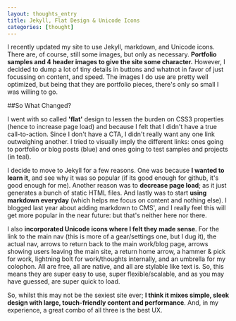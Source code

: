 ```yaml
---
layout: thoughts_entry
title: Jekyll, Flat Design & Unicode Icons
categories: [thought]
---
```


I recently updated my site to use Jekyll, markdown, and Unicode icons. There are, of course, still some images, but only as necessary. **Portfolio samples and 4 header images to give the site some character.** However, I decided to dump a lot of tiny details in buttons and whatnot in favor of just focussing on content, and speed. The images I do use are pretty well optimized, but being that they are portfolio pieces, there's only so small I was willing to go.

##So What Changed?

I went with so called **'flat'** design to lessen the burden on CSS3 properties (hence to increase page load) and because I felt that I didn't have a true call-to-action. Since I don't have a CTA, I didn't really want any one link outweighing another. I tried to visually imply the different links: ones going to portfolio or blog posts (blue) and ones going to test samples and projects (in teal). 

I decide to move to Jekyll for a few reasons. One was because **I wanted to learn it**, and see why it was so popular (if its good enough for github, it's good enough for me). Another reason was to **decrease page load**; as it just generates a bunch of static HTML files. And lastly was to start **using markdown everyday** (which helps me focus on content and nothing else). I blogged last year about adding markdown to CMS', and I really feel this will get more popular in the near future: but that's neither here nor there.

I also **incorporated Unicode icons where I felt they made sense**. For the link to the main nav (this is more of a gear/settings one, but I dug it), the actual nav, arrows to return back to the main work/blog page, arrows showing users leaving the main site, a return home arrow, a hammer & pick for work, lightning bolt for work/thoughts internally, and an umbrella for my colophon. All are free, all are native, and all are stylable like text is. So, this means they are super easy to use, super flexible/scalable, and as you may have guessed, are super quick to load. 

So, whilst this may not be the sexiest site ever; **I think it mixes simple, sleek design with large, touch-friendly content and performance**. And, in my experience, a great combo of all three is the best UX. 